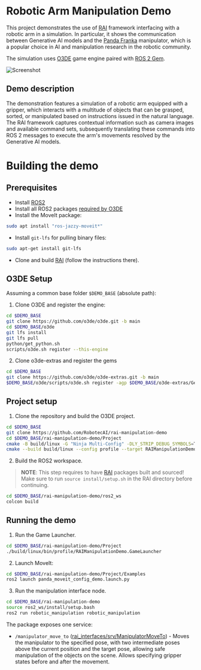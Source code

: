 # Robotic Arm Manipulation Demo

This project demonstrates the use of [RAI](https://github.com/RobotecAI/rai) framework interfacing with a robotic arm in a simulation. In particular, it shows the communication between Generative AI models and the [Panda Franka](https://www.franka.de/) manipulator, which is a popular choice in AI and manipulation research in the robotic community. 

The simulation uses [O3DE](https://www.o3de.org/) game engine paired with [ROS 2 Gem](https://docs.o3de.org/docs/user-guide/interactivity/robotics/).

![Screenshot](docs/images/manipulation.png)

## Demo description

The demonstration features a simulation of a robotic arm equipped with a gripper, which interacts with a multitude of objects that can be grasped, sorted, or manipulated based on instructions issued in the natural language. The RAI framework captures contextual information such as camera images and available command sets, subsequently translating these commands into ROS 2 messages to execute the arm's movements resolved by the Generative AI models.

# Building the demo

## Prerequisites
- Install [ROS2](https://docs.ros.org/en/jazzy/Installation/Ubuntu-Install-Debs.html)
- Install all ROS2 packages [required by O3DE](https://docs.o3de.org/docs/user-guide/interactivity/robotics/project-configuration/)
- Install the MoveIt package:
```bash
sudo apt install "ros-jazzy-moveit*"
```
- Install `git-lfs` for pulling binary files:
```bash
sudo apt-get install git-lfs
```
- Clone and build [RAI](https://github.com/RobotecAI/rai?tab=readme-ov-file#setup) (follow the instructions there).

## O3DE Setup

Assuming a common base folder `$DEMO_BASE` (absolute path):
1. Clone O3DE and register the engine:
```bash
cd $DEMO_BASE
git clone https://github.com/o3de/o3de.git -b main
cd $DEMO_BASE/o3de
git lfs install
git lfs pull
python/get_python.sh
scripts/o3de.sh register --this-engine
```

2. Clone o3de-extras and register the gems
```bash
cd $DEMO_BASE
git clone https://github.com/o3de/o3de-extras.git -b main
$DEMO_BASE/o3de/scripts/o3de.sh register -agp $DEMO_BASE/o3de-extras/Gems
```

## Project setup

1. Clone the repository and build the O3DE project.

```bash
cd $DEMO_BASE
git clone https://github.com/RobotecAI/rai-manipulation-demo
cd $DEMO_BASE/rai-manipulation-demo/Project
cmake -B build/linux -G "Ninja Multi-Config" -DLY_STRIP_DEBUG_SYMBOLS=TRUE -DLY_DISABLE_TEST_MODULES=ON
cmake --build build/linux --config profile --target RAIManipulationDemo.Assets RAIManipulationDemo.GameLauncher Editor
```

2. Build the ROS2 workspace.

> ****NOTE****: This step requires to have [RAI](https://github.com/RobotecAI/rai) packages built and sourced! Make sure to run `source install/setup.sh` in the RAI directory before continuing.

```bash
cd $DEMO_BASE/rai-manipulation-demo/ros2_ws
colcon build
```

## Running the demo

1. Run the Game Launcher.
```bash
cd $DEMO_BASE/rai-manipulation-demo/Project
./build/linux/bin/profile/RAIManipulationDemo.GameLauncher
```

2. Launch MoveIt:

```bash
cd $DEMO_BASE/rai-manipulation-demo/Project/Examples
ros2 launch panda_moveit_config_demo.launch.py
```

3. Run the manipulation interface node.

```bash
cd $DEMO_BASE/rai-manipulation-demo
source ros2_ws/install/setup.bash
ros2 run robotic_manipulation robotic_manipulation
```

The package exposes one service:

- `/manipulator_move_to` ([rai_interfaces/srv/ManipulatorMoveTo](https://github.com/RobotecAI/rai/blob/development/src/rai_interfaces/srv/ManipulatorMoveTo.srv)) -
Moves the manipulator to the specified pose, with two intermediate poses above the current position and the target pose, allowing safe manipulation of the objects on the scene. Allows specifying gripper states before and after the movement.
